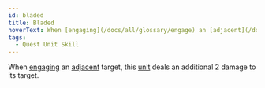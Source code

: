 ```yaml
---
id: bladed
title: Bladed
hoverText: When [engaging](/docs/all/glossary/engage) an [adjacent](/docs/all/glossary/adjacent) target, this [unit](/docs/all/glossary/unit) deals an additional 2 damage to its target.
tags:
  - Quest Unit Skill
---
```


When [engaging](/docs/all/glossary/engage) an [adjacent](/docs/all/glossary/adjacent) target, this [unit](/docs/all/glossary/unit) deals an additional 2 damage to its target.
